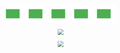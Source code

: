 <p align="center">
  <img src="./assets/anim10slow.svg" width="300" height="50" alt="Pixel Animation 4" />
</p>

<p align="center">
  <img src="https://readme-typing-svg.demolab.com?lines=Novak+Bubanja&center=true&width=800&height=100&color=00FF00&background=000000&repeat=false&font=Fira+Code" />
</p>

<p align="center">
  <img src="https://readme-typing-svg.demolab.com?lines=Full-Stack+Developer+%7C+C%23%2C+.NET%2C+React%2C+JavaScript%2C+XAML&center=true&width=800&height=100&color=00FF00&background=000000&repeat=false&font=Fira+Code" />
</p>
